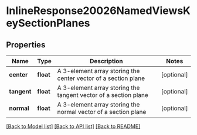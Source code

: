 # InlineResponse20026NamedViewsKeySectionPlanes

## Properties
Name | Type | Description | Notes
------------ | ------------- | ------------- | -------------
**center** | **float** | A 3-element array storing the center vector of a section plane | [optional] 
**tangent** | **float** | A 3-element array storing the tangent vector of a section plane | [optional] 
**normal** | **float** | A 3-element array storing the normal vector of a section plane | [optional] 

[[Back to Model list]](../README.md#documentation-for-models) [[Back to API list]](../README.md#documentation-for-api-endpoints) [[Back to README]](../README.md)


